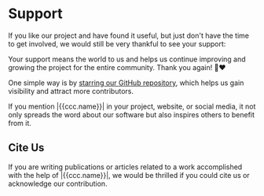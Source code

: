 # Support


If you like our project and have found it useful, but just don't have the time to get involved,
we would still be very thankful to see your support:

Your support means the world to us and helps us continue improving and growing the project
for the entire community. Thank you again! 🙏❤️

One simple way is by [starring our GitHub repository](https://docs.github.com/en/get-started/exploring-projects-on-github/saving-repositories-with-stars),
which helps us gain visibility and attract more contributors.

If you mention |{{ccc.name}}| in your project, website, or social media, it not only spreads the word
about our software but also inspires others to benefit from it.





## Cite Us
If you are writing publications or articles related to a work accomplished with the help of |{{ccc.name}}|,
we would be thrilled if you could cite us or acknowledge our contribution.
